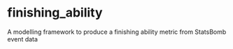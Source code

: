# finishing_ability
A modelling framework to produce a finishing ability metric from StatsBomb event data
